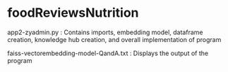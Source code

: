# foodReviewsNutrition

app2-zyadmin.py : Contains imports, embedding model, dataframe creation, knowledge hub creation, and overall implementation of program

faiss-vectorembedding-model-QandA.txt : Displays the output of the program
